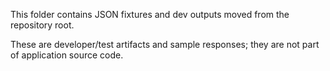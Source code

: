 This folder contains JSON fixtures and dev outputs moved from the repository root.

These are developer/test artifacts and sample responses; they are not part of application source code.
